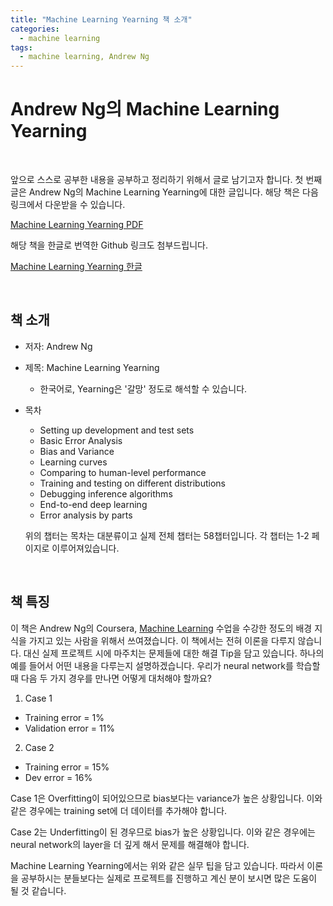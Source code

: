 ```yaml
---
title: "Machine Learning Yearning 책 소개"
categories:
  - machine learning
tags:
  - machine learning, Andrew Ng
---
```


Andrew Ng의 Machine Learning Yearning
============
<br/>

앞으로 스스로 공부한 내용을 공부하고 정리하기 위해서 글로 남기고자 합니다. 첫 번째 글은 Andrew Ng의 Machine Learning Yearning에 대한 글입니다. 해당 책은 다음 링크에서 다운받을 수 있습니다.   


[Machine Learning Yearning PDF](https://tensorflowkorea.files.wordpress.com/2018/09/ng_mly01_13.pdf)

해당 책을 한글로 번역한 Github 링크도 첨부드립니다.

[Machine Learning Yearning 한글](https://github.com/deep-diver/Machine-Learning-Yearning-Korean-Translation)

<br/>


책 소개
------------

- 저자: Andrew Ng
- 제목: Machine Learning Yearning
  - 한국어로, Yearning은 '갈망' 정도로 해석할 수 있습니다.
- 목차
  - Setting up development and test sets
  - Basic Error Analysis
  - Bias and Variance
  - Learning curves
  - Comparing to human-level performance
  - Training and testing on different distributions
  - Debugging inference algorithms
  - End-to-end deep learning
  - Error analysis by parts  

  위의 챕터는 목차는 대분류이고 실제 전체 챕터는 58챕터입니다. 각 챕터는 1-2 페이지로 이루어져있습니다.


<br/>

책 특징
------------
이 책은 Andrew Ng의 Coursera, [Machine Learning](https://www.coursera.org/learn/machine-learning) 수업을 수강한 정도의 배경 지식을 가지고 있는 사람을 위해서 쓰여졌습니다. 이 책에서는 전혀 이론을 다루지 않습니다. 대신 실제 프로젝트 시에 마주치는 문제들에 대한 해결 Tip을 담고 있습니다. 하나의 예를 들어서 어떤 내용을 다루는지 설명하겠습니다. 우리가 neural network를 학습할 때 다음 두 가지 경우를 만나면 어떻게 대처해야 할까요?


1. Case 1
  - Training error = 1%
  - Validation error = 11%

2. Case 2
  - Training error = 15%
  - Dev error = 16%

Case 1은 Overfitting이 되어있으므로 bias보다는 variance가 높은 상황입니다. 이와 같은 경우에는 training set에 더 데이터를 추가해야 합니다.

Case 2는 Underfitting이 된 경우므로 bias가 높은 상황입니다. 이와 같은 경우에는 neural network의 layer을 더 깊게 해서 문제를 해결해야 합니다.


Machine Learning Yearning에서는 위와 같은 실무 팁을 담고 있습니다. 따라서 이론을 공부하시는 분들보다는 실제로 프로젝트를 진행하고 계신 분이 보시면 많은 도움이 될 것 같습니다.
